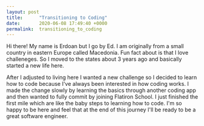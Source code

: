 ```yaml
---
layout: post
title:      "Transitioning to Coding"
date:       2020-06-08 17:49:40 +0000
permalink:  transitioning_to_coding
---
```



Hi there! My name is Erdoan but I go by Ed. I am originally from a small country in eastern Europe called Macedonia. Fun fact about is that I love challeneges. So I moved to the states about 3 years ago and basically started a new life here.

After I adjusted to living here I wanted a new challenge so I decided to learn how to code because I've always been interested in how coding works. I made the change slowly by learning the basics through another coding app and then wanted to fully commit by joining Flatiron School. I just finished the first mile which are like the baby steps to learning how to code. I'm so happy to be here and feel that at the end of this journey I'll be ready to be a great software engineer. 
